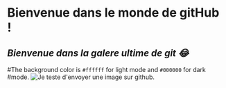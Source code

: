 # **Bienvenue dans le monde de gitHub !**
## *Bienvenue dans la galere ultime de git 😂*


#The background color is `#ffffff` for light mode and `#000000` for dark #mode.
![Je teste d'envoyer une image sur github.](https://w0.peakpx.com/wallpaper/362/897/HD-wallpaper-anime-boy-aesthetic-aesthetic-anime-aesthetic-anime-boy-anime-aesthetic-anime-boy-cute-cute-anime-boy-sad-anime-boy.jpg)